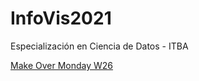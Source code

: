 # InfoVis2021
Especialización en Ciencia de Datos - ITBA

[Make Over Monday W26](https://afantin.github.io/InfoVis2021/momw36-Abortion.html)
